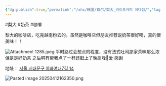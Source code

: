 ```yaml
---
{"dg-publish":true,"permalink":"/xhs/韩国/首尔/梨大_라이프커피 이대점/","tags":["rednote","首尔"],"created":"2024-09-09","updated":"2025-04-12T16:24:02.202+08:00"}
---
```


#梨大 #奶茶 #咖啡

梨大的咖啡店，吃完越南粉去的。虽然是咖啡店但朋友推荐说奶茶很好喝，真的很美味！！

![Attachment 1285.jpeg](/img/user/xhs/%E9%9F%A9%E5%9B%BD/%E9%A6%96%E5%B0%94/photo-%E9%A6%96%E5%B0%94/Attachment%201285.jpeg)
平时路过会想点的程度，没有法式吐司那家茶味那么浓但是是好奶茶
之后鸭有帮我点了一杯还赶上了晚高峰🥺爱·感谢

地址：
[서울 서대문구 이화여대7길 14](https://pcmap.place.naver.com/restaurant/1091975769/home?entry=bmp&from=map&fromPanelNum=2&timestamp=202504121623&locale=ko&svcName=map_pcv5&searchText=%EB%9D%BC%EC%9D%B4%ED%94%84%EC%BB%A4%ED%94%BC%20%EC%9D%B4%EB%8C%80%EC%A0%90#)

![Pasted image 20250412162350.png](/img/user/xhs/%E9%9F%A9%E5%9B%BD/%E9%A6%96%E5%B0%94/photo-%E9%A6%96%E5%B0%94/Pasted%20image%2020250412162350.png)